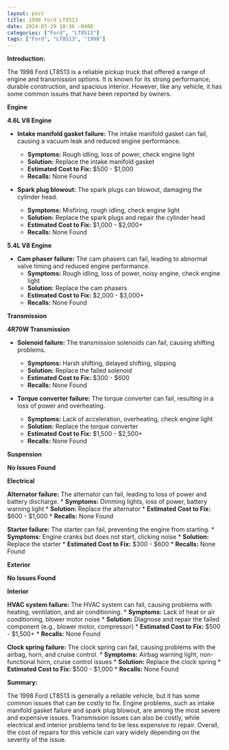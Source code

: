 ```yaml
---
layout: post
title: 1998 Ford LT8513
date: 2024-03-29 10:36 -0400
categories: ["Ford", "LT8513"]
tags: ["Ford", "LT8513", "1998"]
---
```

**Introduction:**

The 1998 Ford LT8513 is a reliable pickup truck that offered a range of engine and transmission options. It is known for its strong performance, durable construction, and spacious interior. However, like any vehicle, it has some common issues that have been reported by owners.

**Engine**

**4.6L V8 Engine**

* **Intake manifold gasket failure:** The intake manifold gasket can fail, causing a vacuum leak and reduced engine performance.
    * **Symptoms:** Rough idling, loss of power, check engine light
    * **Solution:** Replace the intake manifold gasket
    * **Estimated Cost to Fix:** $500 - $1,000
    * **Recalls:** None Found

* **Spark plug blowout:** The spark plugs can blowout, damaging the cylinder head.
    * **Symptoms:** Misfiring, rough idling, check engine light
    * **Solution:** Replace the spark plugs and repair the cylinder head
    * **Estimated Cost to Fix:** $1,000 - $2,000+
    * **Recalls:** None Found

**5.4L V8 Engine**

* **Cam phaser failure:** The cam phasers can fail, leading to abnormal valve timing and reduced engine performance.
    * **Symptoms:** Rough idling, loss of power, noisy engine, check engine light
    * **Solution:** Replace the cam phasers
    * **Estimated Cost to Fix:** $2,000 - $3,000+
    * **Recalls:** None Found

**Transmission**

**4R70W Transmission**

* **Solenoid failure:** The transmission solenoids can fail, causing shifting problems.
    * **Symptoms:** Harsh shifting, delayed shifting, slipping
    * **Solution:** Replace the failed solenoid
    * **Estimated Cost to Fix:** $300 - $600
    * **Recalls:** None Found

* **Torque converter failure:** The torque converter can fail, resulting in a loss of power and overheating.
    * **Symptoms:** Lack of acceleration, overheating, check engine light
    * **Solution:** Replace the torque converter
    * **Estimated Cost to Fix:** $1,500 - $2,500+
    * **Recalls:** None Found

**Suspension**

**No Issues Found**

**Electrical**

**Alternator failure:** The alternator can fail, leading to loss of power and battery discharge.
    * **Symptoms:** Dimming lights, loss of power, battery warning light
    * **Solution:** Replace the alternator
    * **Estimated Cost to Fix:** $600 - $1,000
    * **Recalls:** None Found

**Starter failure:** The starter can fail, preventing the engine from starting.
    * **Symptoms:** Engine cranks but does not start, clicking noise
    * **Solution:** Replace the starter
    * **Estimated Cost to Fix:** $300 - $600
    * **Recalls:** None Found

**Exterior**

**No Issues Found**

**Interior**

**HVAC system failure:** The HVAC system can fail, causing problems with heating, ventilation, and air conditioning.
    * **Symptoms:** Lack of heat or air conditioning, blower motor noise
    * **Solution:** Diagnose and repair the failed component (e.g., blower motor, compressor)
    * **Estimated Cost to Fix:** $500 - $1,500+
    * **Recalls:** None Found

**Clock spring failure:** The clock spring can fail, causing problems with the airbag, horn, and cruise control.
    * **Symptoms:** Airbag warning light, non-functional horn, cruise control issues
    * **Solution:** Replace the clock spring
    * **Estimated Cost to Fix:** $500 - $1,000
    * **Recalls:** None Found

**Summary:**

The 1998 Ford LT8513 is generally a reliable vehicle, but it has some common issues that can be costly to fix. Engine problems, such as intake manifold gasket failure and spark plug blowout, are among the most severe and expensive issues. Transmission issues can also be costly, while electrical and interior problems tend to be less expensive to repair. Overall, the cost of repairs for this vehicle can vary widely depending on the severity of the issue.
